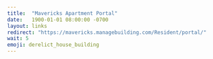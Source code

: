 ```yaml
---
title:  "Mavericks Apartment Portal"
date:   1900-01-01 08:00:00 -0700
layout: links
redirect: "https://mavericks.managebuilding.com/Resident/portal/"
wait: 5
emoji: derelict_house_building
---
```


